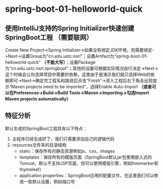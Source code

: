 # spring-boot-01-helloworld-quick
## 使用IntelliJ支持的Spring Initializer快速创建SpringBoot工程 __（需要联网）__
Create New Project->Spring Initializer->如果没有绑定JDK环境，则需要绑定->Next->设置Group为“cn.edu.ustc.nsrl”；设置Artifact为“spring-boot-01-helloworld-quick” __（不能大写）__；设置Package为“cn.edu.ustc.nsrl.springboot”；其他的设置可根据实际情况自行决定->Next->这个时候会让你选择项目中需要的依赖，这里由于是演示我们就只选择Web的依赖即可->Next->确定完工程名和路径后点击“Finish”->进入工程后右下角会出现提示“Maven projects need to be imported”，选择Enable Auto-Import __（或者可以在Preferences->Build->Build Tools->Maven->Importing->勾选Import Maven projects automatically）__
## 特征分析
默认生成的SpringBoot工程具有以下特点：
1. 主程序已经生成好了，我们只需要添加自己的逻辑代码
2. resources文件夹的目录结构
    - static：保存所有的静态资源例如js，css，images
    - templates：保存所有的模版页面（SpringBoot默认jar包使用嵌入式的Tomcat，默认不支持JSP页面，但可以使用模版引擎，例如freemarker和thymeleaf）
    - application.properties：SpringBoot应用的配置文件，在这里我们可以修改一些默认设置，例如端口号

